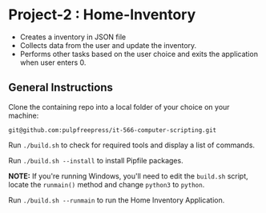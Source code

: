 # Project-2 : Home-Inventory
* Creates a inventory in JSON file
* Collects data from the user and update the inventory.
* Performs other tasks based on the user choice and exits the application when user enters 0.

## General Instructions
Clone the containing repo into a local folder of your choice on your machine:

`git@github.com:pulpfreepress/it-566-computer-scripting.git`

Run `./build.sh` to check for required tools and display a list of commands.

Run `./build.sh --install` to install Pipfile packages.

**NOTE:** If you're running Windows, you'll need to edit the `build.sh` script, locate the `runmain()` method and change `python3` to `python`.

Run `./build.sh --runmain` to run the Home Inventory Application. 
